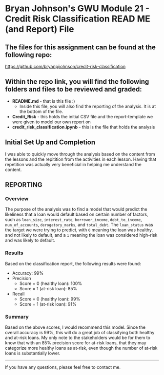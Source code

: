 # Bryan Johnson's GWU Module 21 - Credit Risk Classification READ ME (and Report) File

## The files for this assignment can be found at the following repo:
https://github.com/bryanpijohnson/credit-risk-classification

## Within the repo link, you will find the following folders and files to be reviewed and graded:

- **README.md** - that is this file :)
    - Inside this file, you will also find the reporting of the analysis. It is at the bottom of the file.
- **Credit_Risk** - this holds the initial CSV file and the report-template we were given to model our own report on
- **credit_risk_classification.ipynb** - this is the file that holds the analysis

## Initial Set Up and Completion

I was able to quickly move through the analysis based on the content from the lessons and the repitition from the activities in each lesson. Having that repetition was actually very beneficial in helping me understand the content.

## REPORTING

### Overview
The purpose of the analysis was to find a model that would predict the likeliness that a loan would default based on certain number of factors, such as `loan_size`, `interest_rate`, `borrower_income`, `debt_to_income`, `num_of_accounts`, `derogatory_marks`, and `total_debt`. The `loan_status` was the target we were trying to predict, with `0` meaning the loan was healthy, and not likely to default, and a `1` meaning the loan was considered high-risk and was likely to default.

### Results
Based on the classification report, the following results were found:
- Accuracy: 99%
- Precision
    - Score = 0 (healthy loan): 100%
    - Score = 1 (at-risk loan): 85%
- Recall
    - Score = 0 (healthy loan): 99%
    - Score = 1 (at-risk loan): 91%

### Summary
Based on the above scores, I would recommend this model. Since the overall accuracy is 99%, this will do a great job of classifying both healthy and at-risk loans. My only note to the stakeholders would be for them to know that with an 85% precision score for at-risk loans, that they may categorize more healthy loans as at-risk, even though the number of at-risk loans is substantially lower.

---

If you have any questions, please feel free to contact me.